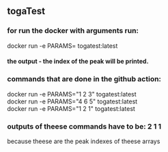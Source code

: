 ## togaTest

### for run the docker with arguments run:
docker run -e PARAMS=<array params> togatest:latest
#### the output - the index of the peak will be printed.

### commands that are done in the github action:
docker run -e PARAMS="1 2 3" togatest:latest  
docker run -e PARAMS="4 6 5" togatest:latest  
docker run -e PARAMS="1 2 1" togatest:latest  

### outputs of theese commands have to be: 2  1  1
because theese are the peak indexes of theese arrays
